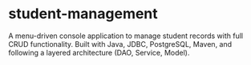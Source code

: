 # student-management
A menu-driven console application to manage student records with full CRUD functionality. Built with Java, JDBC, PostgreSQL, Maven, and following a layered architecture (DAO, Service, Model).
